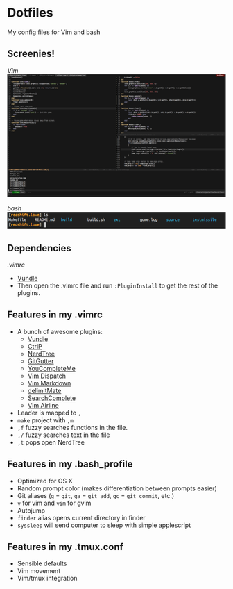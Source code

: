 Dotfiles
========
My config files for Vim and bash

Screenies!
--------
_Vim_<br/>
![](vim.png)
<br/>

_bash_<br/>
![](bash.png)

Dependencies
-----
*.vimrc*
- [Vundle](http://www.vim.org/scripts/script.php?script_id=3458)
- Then open the .vimrc file and run `:PluginInstall` to get the rest of the plugins.

Features in my .vimrc
----
- A bunch of awesome plugins:
  - [Vundle](http://www.vim.org/scripts/script.php?script_id=3458)
  - [CtrlP](https://github.com/kien/ctrlp.vim)
  - [NerdTree](https://github.com/scrooloose/nerdtree)
  - [GitGutter](https://github.com/airblade/vim-gitgutter)
  - [YouCompleteMe](https://github.com/Valloric/YouCompleteMe)
  - [Vim Dispatch](https://github.com/tpope/vim-dispatch)
  - [Vim Markdown](https://github.com/plasticboy/vim-markdown)
  - [delimitMate](http://www.vim.org/scripts/script.php?script_id=2754)
  - [SearchComplete](http://www.vim.org/scripts/script.php?script_id=474)
  - [Vim Airline](https://github.com/bling/vim-airline)
- Leader is mapped to `,`
- `make` project with `,m`
- `,f` fuzzy searches functions in the file.
- `,/` fuzzy searches text in the file
- `,t` pops open NerdTree

Features in my .bash_profile
---
- Optimized for OS X
- Random prompt color (makes differentiation between prompts easier)
- Git aliases (`g` = `git`, `ga` = `git add`, `gc` = `git commit`, etc.)
- `v` for vim and `vim` for gvim
- Autojump
- `finder` alias opens current directory in finder
- `syssleep` will send computer to sleep with simple applescript

Features in my .tmux.conf
---
- Sensible defaults
- Vim movement
- Vim/tmux integration
